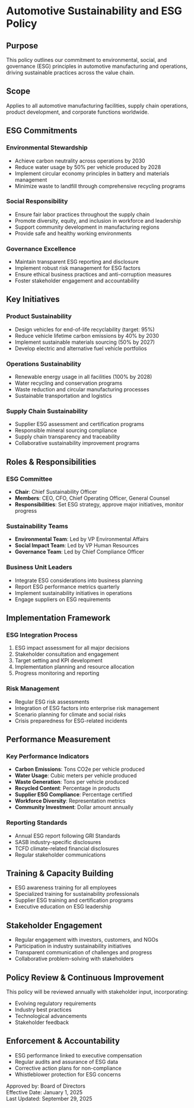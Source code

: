 # Automotive Sustainability and ESG Policy

## Purpose
This policy outlines our commitment to environmental, social, and governance (ESG) principles in automotive manufacturing and operations, driving sustainable practices across the value chain.

## Scope
Applies to all automotive manufacturing facilities, supply chain operations, product development, and corporate functions worldwide.

## ESG Commitments

### Environmental Stewardship
- Achieve carbon neutrality across operations by 2030
- Reduce water usage by 50% per vehicle produced by 2028
- Implement circular economy principles in battery and materials management
- Minimize waste to landfill through comprehensive recycling programs

### Social Responsibility
- Ensure fair labor practices throughout the supply chain
- Promote diversity, equity, and inclusion in workforce and leadership
- Support community development in manufacturing regions
- Provide safe and healthy working environments

### Governance Excellence
- Maintain transparent ESG reporting and disclosure
- Implement robust risk management for ESG factors
- Ensure ethical business practices and anti-corruption measures
- Foster stakeholder engagement and accountability

## Key Initiatives

### Product Sustainability
- Design vehicles for end-of-life recyclability (target: 95%)
- Reduce vehicle lifetime carbon emissions by 40% by 2030
- Implement sustainable materials sourcing (50% by 2027)
- Develop electric and alternative fuel vehicle portfolios

### Operations Sustainability
- Renewable energy usage in all facilities (100% by 2028)
- Water recycling and conservation programs
- Waste reduction and circular manufacturing processes
- Sustainable transportation and logistics

### Supply Chain Sustainability
- Supplier ESG assessment and certification programs
- Responsible mineral sourcing compliance
- Supply chain transparency and traceability
- Collaborative sustainability improvement programs

## Roles & Responsibilities

### ESG Committee
- **Chair**: Chief Sustainability Officer
- **Members**: CEO, CFO, Chief Operating Officer, General Counsel
- **Responsibilities**: Set ESG strategy, approve major initiatives, monitor progress

### Sustainability Teams
- **Environmental Team**: Led by VP Environmental Affairs
- **Social Impact Team**: Led by VP Human Resources
- **Governance Team**: Led by Chief Compliance Officer

### Business Unit Leaders
- Integrate ESG considerations into business planning
- Report ESG performance metrics quarterly
- Implement sustainability initiatives in operations
- Engage suppliers on ESG requirements

## Implementation Framework

### ESG Integration Process
1. ESG impact assessment for all major decisions
2. Stakeholder consultation and engagement
3. Target setting and KPI development
4. Implementation planning and resource allocation
5. Progress monitoring and reporting

### Risk Management
- Regular ESG risk assessments
- Integration of ESG factors into enterprise risk management
- Scenario planning for climate and social risks
- Crisis preparedness for ESG-related incidents

## Performance Measurement

### Key Performance Indicators
- **Carbon Emissions**: Tons CO2e per vehicle produced
- **Water Usage**: Cubic meters per vehicle produced
- **Waste Generation**: Tons per vehicle produced
- **Recycled Content**: Percentage in products
- **Supplier ESG Compliance**: Percentage certified
- **Workforce Diversity**: Representation metrics
- **Community Investment**: Dollar amount annually

### Reporting Standards
- Annual ESG report following GRI Standards
- SASB industry-specific disclosures
- TCFD climate-related financial disclosures
- Regular stakeholder communications

## Training & Capacity Building
- ESG awareness training for all employees
- Specialized training for sustainability professionals
- Supplier ESG training and certification programs
- Executive education on ESG leadership

## Stakeholder Engagement
- Regular engagement with investors, customers, and NGOs
- Participation in industry sustainability initiatives
- Transparent communication of challenges and progress
- Collaborative problem-solving with stakeholders

## Policy Review & Continuous Improvement
This policy will be reviewed annually with stakeholder input, incorporating:
- Evolving regulatory requirements
- Industry best practices
- Technological advancements
- Stakeholder feedback

## Enforcement & Accountability
- ESG performance linked to executive compensation
- Regular audits and assurance of ESG data
- Corrective action plans for non-compliance
- Whistleblower protection for ESG concerns

Approved by: Board of Directors  
Effective Date: January 1, 2025  
Last Updated: September 29, 2025
